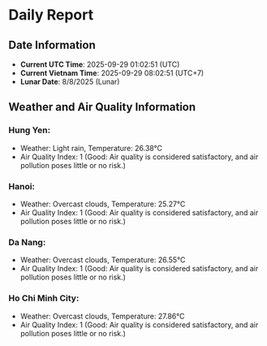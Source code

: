 # Daily Report
## Date Information
- **Current UTC Time**: 2025-09-29 01:02:51 (UTC)
- **Current Vietnam Time**: 2025-09-29 08:02:51 (UTC+7)
- **Lunar Date**: 8/8/2025 (Lunar)

## Weather and Air Quality Information

### Hung Yen:
- Weather: Light rain, Temperature: 26.38°C
- Air Quality Index: 1 (Good: Air quality is considered satisfactory, and air pollution poses little or no risk.)

### Hanoi:
- Weather: Overcast clouds, Temperature: 25.27°C
- Air Quality Index: 1 (Good: Air quality is considered satisfactory, and air pollution poses little or no risk.)

### Da Nang:
- Weather: Overcast clouds, Temperature: 26.55°C
- Air Quality Index: 1 (Good: Air quality is considered satisfactory, and air pollution poses little or no risk.)

### Ho Chi Minh City:
- Weather: Overcast clouds, Temperature: 27.86°C
- Air Quality Index: 1 (Good: Air quality is considered satisfactory, and air pollution poses little or no risk.)
